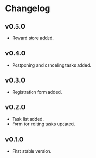 # Changelog

## v0.5.0

- Reward store added.

## v0.4.0

- Postponing and canceling tasks added.

## v0.3.0

- Registration form added.

## v0.2.0

- Task list added.
- Form for editing tasks updated.

## v0.1.0

- First stable version.